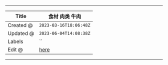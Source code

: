 -----

| Title     | 食材 肉类 牛肉                                          |
| --------- | ------------------------------------------------- |
| Created @ | `2023-03-16T18:06:48Z`                            |
| Updated @ | `2023-06-04T14:08:38Z`                            |
| Labels    | \`\`                                              |
| Edit @    | [here](https://github.com/junxnone/shi/issues/14) |

-----
